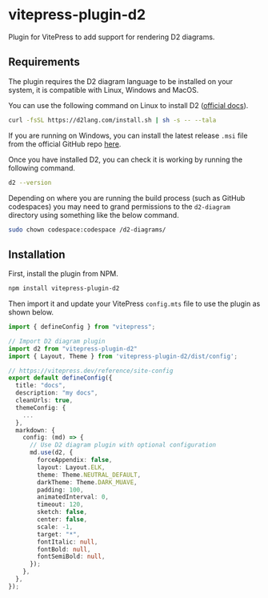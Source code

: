 # vitepress-plugin-d2
Plugin for VitePress to add support for rendering D2 diagrams.

## Requirements

The plugin requires the D2 diagram language to be installed on your system, it is compatible with Linux, Windows and MacOS.

You can use the following command on Linux to install D2 ([official docs](https://d2lang.com/tour/install)).

```bash
curl -fsSL https://d2lang.com/install.sh | sh -s -- --tala
```

If you are running on Windows, you can install the latest release `.msi` file from the official GitHub repo [here](https://github.com/terrastruct/TALA/releases/).

Once you have installed D2, you can check it is working by running the following command.

```bash
d2 --version
```

Depending on where you are running the build process (such as GitHub codespaces) you may need to grand permissions to the `d2-diagram` directory using something like the below command.

```bash
sudo chown codespace:codespace /d2-diagrams/
```

## Installation

First, install the plugin from NPM.
```bash
npm install vitepress-plugin-d2
```

Then import it and update your VitePress `config.mts` file to use the plugin as shown below.

```ts
import { defineConfig } from "vitepress";

// Import D2 diagram plugin
import d2 from "vitepress-plugin-d2"
import { Layout, Theme } from 'vitepress-plugin-d2/dist/config';

// https://vitepress.dev/reference/site-config
export default defineConfig({
  title: "docs",
  description: "my docs",
  cleanUrls: true,
  themeConfig: {
    ...
  },
  markdown: {
    config: (md) => {
      // Use D2 diagram plugin with optional configuration
      md.use(d2, {
        forceAppendix: false,
        layout: Layout.ELK,
        theme: Theme.NEUTRAL_DEFAULT,
        darkTheme: Theme.DARK_MUAVE,
        padding: 100,
        animatedInterval: 0,
        timeout: 120,
        sketch: false,
        center: false,
        scale: -1,
        target: "*",
        fontItalic: null,
        fontBold: null,
        fontSemiBold: null,
      });
    },
  },
});
```
